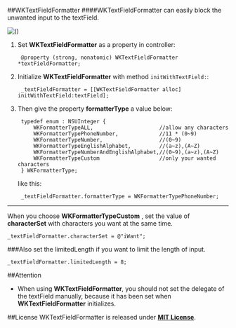 ##WKTextFieldFormatter
####WKTextFieldFormatter can easily block the unwanted input to the textField.

![()](http://7xneqd.com1.z0.glb.clouddn.com/WKButton.gif)

1. Set __WKTextFieldFormatter__ as a property in controller:

		@property (strong, nonatomic) WKTextFieldFormatter *textFieldFormatter;

1. Initialize __WKTextFieldFormatter__ with method `initWithTextField:`:
	
		_textFieldFormatter = [[WKTextFieldFormatter alloc] initWithTextField:textField];

1. Then give the property __formatterType__ a value below:

		typedef enum : NSUInteger {
			WKFormatterTypeALL,						//allow any characters
			WKFormatterTypePhoneNumber,				//11 * (0~9)
			WKFormatterTypeNumber,					//(0~9)
			WKFormatterTypeEnglishAlphabet,			//(a~z),(A~Z)
		   	WKFormatterTypeNumberAndEnglishAlphabet,//(0~9),(a~z),(A~Z)
		   	WKFormatterTypeCustom					//only your wanted characters
		} WKFormatterType;

	like this:

		_textFieldFormatter.formatterType = WKFormatterTypePhoneNumber;


---
When you choose __WKFormatterTypeCustom__ , set the value of __characterSet__ with characters you want at the same time.
```
_textFieldFormatter.characterSet = @"iWant";
```

###Also set the <a> limitedLength </a> if you want to limit the length of input.
```
_textFieldFormatter.limitedLength = 8;
```

##Attention
* When using __WKTextFieldFormatter__, you should not set the delegate of the textField manually, because it has been set when __WKTextFieldFormatter__ initializes.

##License
WKTextFieldFormatter is released under [__MIT License__](https://github.com/WelkinXie/WKFormativeTextField/blob/master/LICENSE).